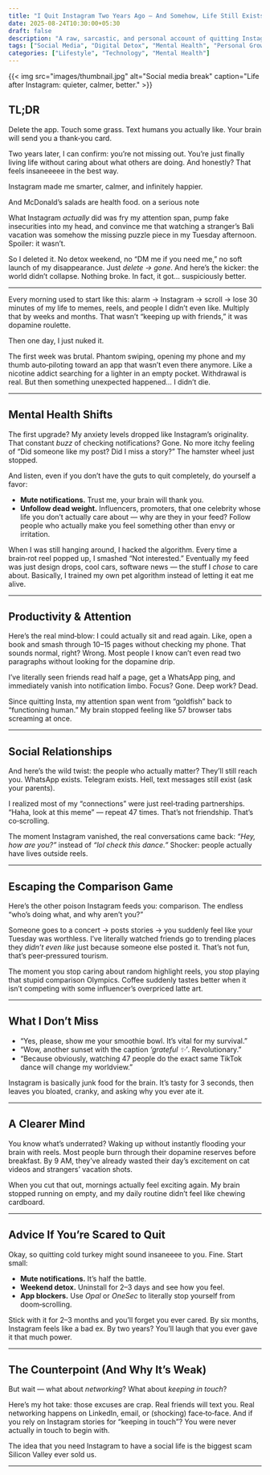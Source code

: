 ```yaml
---
title: "I Quit Instagram Two Years Ago — And Somehow, Life Still Exists"
date: 2025-08-24T10:30:00+05:30
draft: false
description: "A raw, sarcastic, and personal account of quitting Instagram, the withdrawal symptoms, the unexpected benefits, and why you probably won't miss much if you quit too."
tags: ["Social Media", "Digital Detox", "Mental Health", "Personal Growth"]
categories: ["Lifestyle", "Technology", "Mental Health"]
---
```


{{< img src="images/thumbnail.jpg" alt="Social media break" caption="Life after Instagram: quieter, calmer, better." >}}

## TL;DR

Delete the app. Touch some grass. Text humans you actually like. Your brain will send you a thank‑you card.

Two years later, I can confirm: you’re not missing out. You’re just finally living life without caring about what others are doing. And honestly? That feels insaneeeee in the best way.


Instagram made me smarter, calmer, and infinitely happier.

And McDonald’s salads are health food. on a serious note

What Instagram *actually* did was fry my attention span, pump fake insecurities into my head, and convince me that watching a stranger’s Bali vacation was somehow the missing puzzle piece in my Tuesday afternoon. Spoiler: it wasn’t.

So I deleted it. No detox weekend, no “DM me if you need me,” no soft launch of my disappearance. Just *delete → gone*. And here’s the kicker: the world didn’t collapse. Nothing broke. In fact, it got… suspiciously better.

---


Every morning used to start like this: alarm → Instagram → scroll → lose 30 minutes of my life to memes, reels, and people I didn’t even like. Multiply that by weeks and months. That wasn’t “keeping up with friends,” it was dopamine roulette.

Then one day, I just nuked it.

The first week was brutal. Phantom swiping, opening my phone and my thumb auto‑piloting toward an app that wasn’t even there anymore. Like a nicotine addict searching for a lighter in an empty pocket. Withdrawal is real. But then something unexpected happened… I didn’t die.

---

## Mental Health Shifts

The first upgrade? My anxiety levels dropped like Instagram’s originality. That constant *buzz* of checking notifications? Gone. No more itchy feeling of “Did someone like my post? Did I miss a story?” The hamster wheel just stopped.

And listen, even if you don’t have the guts to quit completely, do yourself a favor:

* **Mute notifications.** Trust me, your brain will thank you.
* **Unfollow dead weight.** Influencers, promoters, that one celebrity whose life you don’t actually care about — why are they in your feed? Follow people who actually make you feel something other than envy or irritation.

When I was still hanging around, I hacked the algorithm. Every time a brain‑rot reel popped up, I smashed “Not interested.” Eventually my feed was just design drops, cool cars, software news — the stuff I *chose* to care about. Basically, I trained my own pet algorithm instead of letting it eat me alive.

---

## Productivity & Attention

Here’s the real mind‑blow: I could actually sit and read again. Like, open a book and smash through 10–15 pages without checking my phone. That sounds normal, right? Wrong. Most people I know can’t even read two paragraphs without looking for the dopamine drip.

I’ve literally seen friends read half a page, get a WhatsApp ping, and immediately vanish into notification limbo. Focus? Gone. Deep work? Dead.

Since quitting Insta, my attention span went from “goldfish” back to “functioning human.” My brain stopped feeling like 57 browser tabs screaming at once.

---

## Social Relationships

And here’s the wild twist: the people who actually matter? They’ll still reach you. WhatsApp exists. Telegram exists. Hell, text messages still exist (ask your parents).

I realized most of my “connections” were just reel‑trading partnerships. “Haha, look at this meme” — repeat 47 times. That’s not friendship. That’s co‑scrolling.

The moment Instagram vanished, the real conversations came back: *“Hey, how are you?”* instead of *“lol check this dance.”* Shocker: people actually have lives outside reels.

---

## Escaping the Comparison Game

Here’s the other poison Instagram feeds you: comparison. The endless “who’s doing what, and why aren’t you?”

Someone goes to a concert → posts stories → you suddenly feel like your Tuesday was worthless. I’ve literally watched friends go to trending places they *didn’t even like* just because someone else posted it. That’s not fun, that’s peer‑pressured tourism.

The moment you stop caring about random highlight reels, you stop playing that stupid comparison Olympics. Coffee suddenly tastes better when it isn’t competing with some influencer’s overpriced latte art.

---

## What I Don’t Miss

* “Yes, please, show me your smoothie bowl. It’s vital for my survival.”
* “Wow, another sunset with the caption *‘grateful ✨’*. Revolutionary.”
* “Because obviously, watching 47 people do the exact same TikTok dance will change my worldview.”

Instagram is basically junk food for the brain. It’s tasty for 3 seconds, then leaves you bloated, cranky, and asking why you ever ate it.

---

## A Clearer Mind

You know what’s underrated? Waking up without instantly flooding your brain with reels. Most people burn through their dopamine reserves before breakfast. By 9 AM, they’ve already wasted their day’s excitement on cat videos and strangers’ vacation shots.

When you cut that out, mornings actually feel exciting again. My brain stopped running on empty, and my daily routine didn’t feel like chewing cardboard.

---

## Advice If You’re Scared to Quit

Okay, so quitting cold turkey might sound insaneeee to you. Fine. Start small:

* **Mute notifications.** It’s half the battle.
* **Weekend detox.** Uninstall for 2–3 days and see how you feel.
* **App blockers.** Use *Opal* or *OneSec* to literally stop yourself from doom‑scrolling.

Stick with it for 2–3 months and you’ll forget you ever cared. By six months, Instagram feels like a bad ex. By two years? You’ll laugh that you ever gave it that much power.

---

## The Counterpoint (And Why It’s Weak)

But wait — what about *networking*? What about *keeping in touch*?

Here’s my hot take: those excuses are crap. Real friends will text you. Real networking happens on LinkedIn, email, or (shocking) face‑to‑face. And if you rely on Instagram stories for “keeping in touch”? You were never actually in touch to begin with.

The idea that you need Instagram to have a social life is the biggest scam Silicon Valley ever sold us.

---